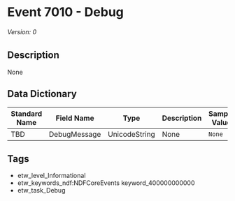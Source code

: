 # Event 7010 - Debug
###### Version: 0

## Description
None

## Data Dictionary
|Standard Name|Field Name|Type|Description|Sample Value|
|---|---|---|---|---|
|TBD|DebugMessage|UnicodeString|None|`None`|

## Tags
* etw_level_Informational
* etw_keywords_ndf:NDFCoreEvents keyword_400000000000
* etw_task_Debug